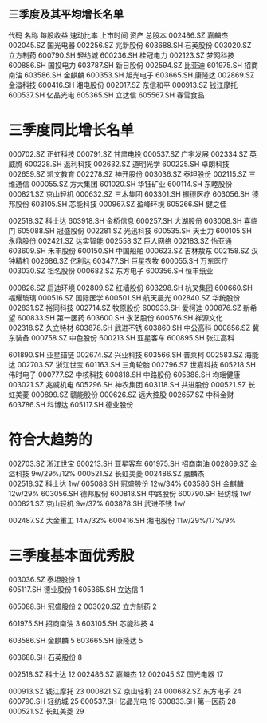 
## 三季度及其平均增长名单
代码       名称      每股收益  速动比率  上市时间  资产 总股本 
002486.SZ	嘉麟杰
002045.SZ	国光电器
002256.SZ	兆新股份
603688.SH	石英股份
003020.SZ	立方制药
600790.SH	轻纺城
600236.SH	桂冠电力
002123.SZ	梦网科技
600886.SH	国投电力
603787.SH	新日股份
002594.SZ	比亚迪
601975.SH	招商南油
603586.SH	金麒麟
600353.SH	旭光电子
603665.SH	康隆达
002869.SZ	金溢科技
600416.SH	湘电股份
002017.SZ	东信和平
000913.SZ	钱江摩托
600537.SH	亿晶光电
605365.SH	立达信
605567.SH	春雪食品

# 三季度同比增长名单
000702.SZ	正虹科技
000791.SZ	甘肃电投
000537.SZ	广宇发展
002334.SZ	英威腾
600228.SH	返利科技
002632.SZ	道明光学
600225.SH	卓朗科技
002659.SZ	凯文教育
002278.SZ	神开股份
003036.SZ	泰坦股份
002115.SZ	三维通信
000055.SZ	方大集团
601020.SH	华钰矿业
600114.SH	东睦股份
000821.SZ	京山轻机
000632.SZ	三木集团
603301.SH	振德医疗
603056.SH	德邦股份
603105.SH	芯能科技
000967.SZ	盈峰环境
605266.SH	健之佳

002518.SZ	科士达
603918.SH	金桥信息
600257.SH	大湖股份
603008.SH	喜临门
605088.SH	冠盛股份
002281.SZ	光迅科技
600535.SH	天士力
600105.SH	永鼎股份
002421.SZ	达实智能
002558.SZ	巨人网络
002183.SZ	怡亚通
603609.SH	禾丰股份
600150.SH	中国船舶
000623.SZ	吉林敖东
002158.SZ	汉钟精机
002686.SZ	亿利达
603477.SH	巨星农牧
600055.SH	万东医疗
003030.SZ	祖名股份
000682.SZ	东方电子
600356.SH	恒丰纸业

000826.SZ	启迪环境
002809.SZ	红墙股份
603298.SH	杭叉集团
600660.SH	福耀玻璃
000516.SZ	国际医学
600501.SH	航天晨光
002840.SZ	华统股份
002831.SZ	裕同科技
002714.SZ	牧原股份
600933.SH	爱柯迪
000876.SZ	新希望
600833.SH	第一医药
603600.SH	永艺股份
600576.SH	祥源文化
002318.SZ	久立特材
603878.SH	武进不锈
603860.SH	中公高科
000856.SZ	冀东装备
000758.SZ	中色股份
600213.SH	亚星客车
600895.SH	张江高科

601890.SH	亚星锚链
002674.SZ	兴业科技
603566.SH	普莱柯
002583.SZ	海能达
002703.SZ	浙江世宝
601163.SH	三角轮胎
002796.SZ	世嘉科技
605218.SH	伟时电子
000777.SZ	中核科技
600818.SH	中路股份
605388.SH	均瑶健康
003021.SZ	兆威机电
605296.SH	神农集团
603118.SH	共进股份
000521.SZ	长虹美菱
000899.SZ	赣能股份
000626.SZ	远大控股
002657.SZ	中科金财
603786.SH	科博达
605117.SH	德业股份

# 符合大趋势的
002703.SZ	浙江世宝
600213.SH	亚星客车
601975.SH	招商南油
002869.SZ	金溢科技    9w/29%/12% 
000521.SZ	长虹美菱
002486.SZ	嘉麟杰      
002518.SZ	科士达      1w/
605088.SH	冠盛股份    12w/34%
603586.SH	金麒麟      12w/29%
603056.SH	德邦股份
600818.SH	中路股份
600790.SH	轻纺城      1w/
000821.SZ	京山轻机    9w/37%
603878.SH	武进不锈    1w/

002487.SZ	大金重工    14w/32%
600416.SH	湘电股份    11w/29%/17%/9%

# 三季度基本面优秀股
003036.SZ  泰坦股份  1   
605117.SH  德业股份  1
605365.SH  立达信    1

605088.SH  冠盛股份  2
003020.SZ  立方制药  2

601975.SH  招商南油  3
603105.SH  芯能科技  4

603586.SH  金麒麟    5
603665.SH  康隆达    5

603688.SH  石英股份  8


002518.SZ  科士达    12
002486.SZ  嘉麟杰    12 
002045.SZ  国光电器  17

000913.SZ  钱江摩托  23
000821.SZ  京山轻机  24
000682.SZ  东方电子  24
600790.SH  轻纺城    25
600537.SH  亿晶光电  19
600833.SH  第一医药  28
000521.SZ  长虹美菱  29

